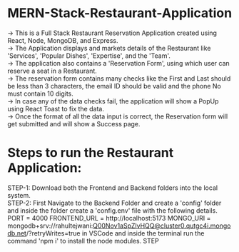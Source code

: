 # MERN-Stack-Restaurant-Application
-> This is a Full Stack Restaurant Reservation Application created using React, Node, MongoDB, and Express.<br>
-> The Application displays and markets details of the Restaurant like 'Services', 'Popular Dishes', 'Expertise', and the 'Team'.<br>
-> The application also contains a 'Reservation Form', using which user can reserve a seat in a Restaurant.<br>
-> The reservation form contains many checks like the First and Last should be less than 3 characters, the email ID should be valid and the phone No must contain 10 digits.<br>
-> In case any of the data checks fail, the application will show a PopUp using React Toast to fix the data.<br>
-> Once the format of all the data input is correct, the Reservation form will get submitted and will show a Success page.<br>

# Steps to run the Restaurant Application:
STEP-1: Download both the Frontend and Backend folders into the local system.<br>
STEP-2: First Navigate to the Backend Folder and create a 'config' folder and inside the folder create a 'config.env' file with the following details.
        PORT = 4000
        FRONTEND_URL = http://localhost:5173
        MONGO_URI = mongodb+srv://rahultejwani:Q00Nov1aSpZlvHQQ@cluster0.qutgc4i.mongodb.net/?retryWrites=true
in VSCode and inside the terminal run the command 'npm i' to install the node modules.
STEP


